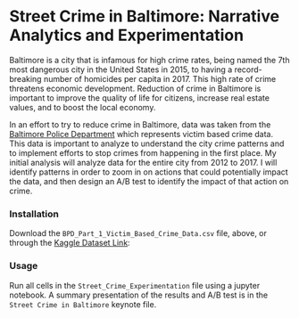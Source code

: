 
# Street Crime in Baltimore: Narrative Analytics and Experimentation

Baltimore is a city that is infamous for high crime rates, being named the 7th most dangerous city in the United States in 2015, to having a record-breaking number of homicides per capita in 2017. This high rate of crime threatens economic development.  Reduction of crime in Baltimore is important to improve the quality of life for citizens, increase real estate values, and to boost the local economy. 

In an effort to try to reduce crime in Baltimore, data was taken from the [Baltimore Police Department](https://www.kaggle.com/sohier/crime-in-baltimore) which represents victim based crime data.  This data is important to analyze to understand the city crime patterns and to implement efforts to stop crimes from happening in the first place. My initial analysis will analyze data for the entire city from 2012 to 2017.  I will identify patterns in order to zoom in on actions that could potentially impact the data, and then design an A/B test to identify the impact of that action on crime.

### Installation
Download the `BPD_Part_1_Victim_Based_Crime_Data.csv` file, above, or through the [Kaggle Dataset Link](https://www.kaggle.com/sohier/crime-in-baltimore):

### Usage
Run all cells in the `Street_Crime_Experimentation` file using a jupyter notebook.
A summary presentation of the results and A/B test is in the `Street Crime in Baltimore` keynote file.
